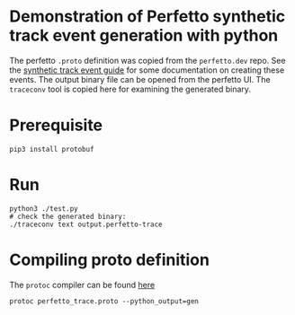 # Demonstration of Perfetto synthetic track event generation with python
The perfetto `.proto` definition was copied from the `perfetto.dev` repo.
See the [synthetic track event guide](https://perfetto.dev/docs/reference/synthetic-track-event) for some documentation on creating these events. The output binary file can be opened from the perfetto UI. The `traceconv` tool is copied here for examining the generated binary.

# Prerequisite
```
pip3 install protobuf
```

# Run
```
python3 ./test.py
# check the generated binary:
./traceconv text output.perfetto-trace
```

# Compiling proto definition
The `protoc` compiler can be found [here](https://github.com/protocolbuffers/protobuf/releases)

```
protoc perfetto_trace.proto --python_output=gen
```